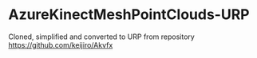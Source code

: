 # AzureKinectMeshPointClouds-URP

Cloned, simplified and converted to URP from repository https://github.com/keijiro/Akvfx
